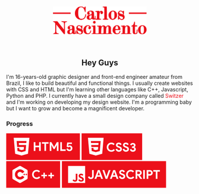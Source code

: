 <p align="center">
<img src="https://raw.githubusercontent.com/carloscdf/carloscdf/c3f00591968735e7c7d32dcbf0daf04112caebec/assets/logo.svg" alt="logo" width="50%">
</p>
<br>
<h2 align="center"> Hey Guys</h2>


<p>I'm 16-years-old graphic designer and front-end engineer amateur from Brazil, I like to build beautiful and functional things. I usually create websites with CSS and HTML but I'm learning other languages like C++, Javascript, Python and PHP. 
I currently have a small design company called <span style="color: #ec0e18ff">Switzer</span> and I'm working on developing my design website.
I'm a programming baby but I want to grow and become a magnificent developer.</p>
<p>



<h3>Progress</h3>


<p>
<img src="https://raw.githubusercontent.com/carloscdf/carloscdf/c3f00591968735e7c7d32dcbf0daf04112caebec/assets/html5-button.svg" alt="html5" > <img src="https://raw.githubusercontent.com/carloscdf/carloscdf/c3f00591968735e7c7d32dcbf0daf04112caebec/assets/css3-button.svg" alt="css3"> <img src="https://raw.githubusercontent.com/carloscdf/carloscdf/c3f00591968735e7c7d32dcbf0daf04112caebec/assets/cplusplus-button.svg" alt="c++"> <img src="https://raw.githubusercontent.com/carloscdf/carloscdf/c3f00591968735e7c7d32dcbf0daf04112caebec/assets/javascript-button.svg" alt="javascript">
</p>
